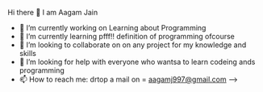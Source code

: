 Hi there 👋
I am Aagam Jain 

- 🔭 I’m currently working on Learning about Programming 
- 🌱 I’m currently learning pfff!! definition of programming ofcourse
- 👯 I’m looking to collaborate on on any project for my knowledge and skills
- 🤔 I’m looking for help with everyone who wantsa to learn codeing ands programming
- 📫 How to reach me: drtop a mail on = aagamj997@gmail.com
-->
